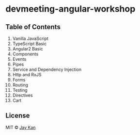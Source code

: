 # devmeeting-angular-workshop

## Table of Contents
1. Vanilla JavaScript
2. TypeScript Basic
3. Angular2 Basic
4. Components
5. Events
6. Pipes
7. Service and Dependency Injection 
8. Http and RxJS
9. Forms
10. Routing
11. Testing
12. Directives
13. Cart

## License
MIT © [Jay Kan](https://github.com/JayKan)

